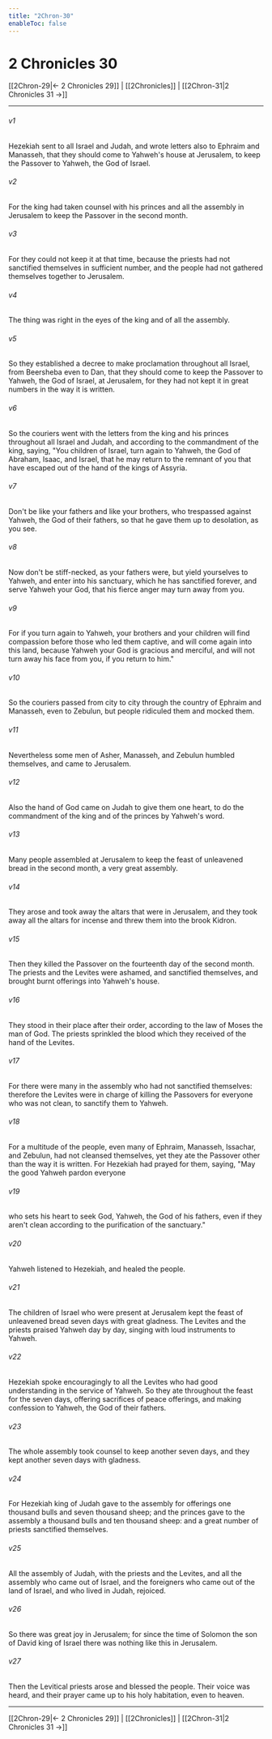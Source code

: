 ```yaml
---
title: "2Chron-30"
enableToc: false
---
```

# 2 Chronicles 30

[[2Chron-29|← 2 Chronicles 29]] | [[2Chronicles]] | [[2Chron-31|2 Chronicles 31 →]]
***



###### v1 
Hezekiah sent to all Israel and Judah, and wrote letters also to Ephraim and Manasseh, that they should come to Yahweh's house at Jerusalem, to keep the Passover to Yahweh, the God of Israel. 

###### v2 
For the king had taken counsel with his princes and all the assembly in Jerusalem to keep the Passover in the second month. 

###### v3 
For they could not keep it at that time, because the priests had not sanctified themselves in sufficient number, and the people had not gathered themselves together to Jerusalem. 

###### v4 
The thing was right in the eyes of the king and of all the assembly. 

###### v5 
So they established a decree to make proclamation throughout all Israel, from Beersheba even to Dan, that they should come to keep the Passover to Yahweh, the God of Israel, at Jerusalem, for they had not kept it in great numbers in the way it is written. 

###### v6 
So the couriers went with the letters from the king and his princes throughout all Israel and Judah, and according to the commandment of the king, saying, "You children of Israel, turn again to Yahweh, the God of Abraham, Isaac, and Israel, that he may return to the remnant of you that have escaped out of the hand of the kings of Assyria. 

###### v7 
Don't be like your fathers and like your brothers, who trespassed against Yahweh, the God of their fathers, so that he gave them up to desolation, as you see. 

###### v8 
Now don't be stiff-necked, as your fathers were, but yield yourselves to Yahweh, and enter into his sanctuary, which he has sanctified forever, and serve Yahweh your God, that his fierce anger may turn away from you. 

###### v9 
For if you turn again to Yahweh, your brothers and your children will find compassion before those who led them captive, and will come again into this land, because Yahweh your God is gracious and merciful, and will not turn away his face from you, if you return to him." 

###### v10 
So the couriers passed from city to city through the country of Ephraim and Manasseh, even to Zebulun, but people ridiculed them and mocked them. 

###### v11 
Nevertheless some men of Asher, Manasseh, and Zebulun humbled themselves, and came to Jerusalem. 

###### v12 
Also the hand of God came on Judah to give them one heart, to do the commandment of the king and of the princes by Yahweh's word. 

###### v13 
Many people assembled at Jerusalem to keep the feast of unleavened bread in the second month, a very great assembly. 

###### v14 
They arose and took away the altars that were in Jerusalem, and they took away all the altars for incense and threw them into the brook Kidron. 

###### v15 
Then they killed the Passover on the fourteenth day of the second month. The priests and the Levites were ashamed, and sanctified themselves, and brought burnt offerings into Yahweh's house. 

###### v16 
They stood in their place after their order, according to the law of Moses the man of God. The priests sprinkled the blood which they received of the hand of the Levites. 

###### v17 
For there were many in the assembly who had not sanctified themselves: therefore the Levites were in charge of killing the Passovers for everyone who was not clean, to sanctify them to Yahweh. 

###### v18 
For a multitude of the people, even many of Ephraim, Manasseh, Issachar, and Zebulun, had not cleansed themselves, yet they ate the Passover other than the way it is written. For Hezekiah had prayed for them, saying, "May the good Yahweh pardon everyone 

###### v19 
who sets his heart to seek God, Yahweh, the God of his fathers, even if they aren't clean according to the purification of the sanctuary." 

###### v20 
Yahweh listened to Hezekiah, and healed the people. 

###### v21 
The children of Israel who were present at Jerusalem kept the feast of unleavened bread seven days with great gladness. The Levites and the priests praised Yahweh day by day, singing with loud instruments to Yahweh. 

###### v22 
Hezekiah spoke encouragingly to all the Levites who had good understanding in the service of Yahweh. So they ate throughout the feast for the seven days, offering sacrifices of peace offerings, and making confession to Yahweh, the God of their fathers. 

###### v23 
The whole assembly took counsel to keep another seven days, and they kept another seven days with gladness. 

###### v24 
For Hezekiah king of Judah gave to the assembly for offerings one thousand bulls and seven thousand sheep; and the princes gave to the assembly a thousand bulls and ten thousand sheep: and a great number of priests sanctified themselves. 

###### v25 
All the assembly of Judah, with the priests and the Levites, and all the assembly who came out of Israel, and the foreigners who came out of the land of Israel, and who lived in Judah, rejoiced. 

###### v26 
So there was great joy in Jerusalem; for since the time of Solomon the son of David king of Israel there was nothing like this in Jerusalem. 

###### v27 
Then the Levitical priests arose and blessed the people. Their voice was heard, and their prayer came up to his holy habitation, even to heaven.

***
[[2Chron-29|← 2 Chronicles 29]] | [[2Chronicles]] | [[2Chron-31|2 Chronicles 31 →]]

